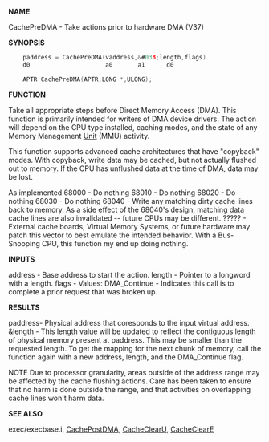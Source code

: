 
**NAME**

CachePreDMA - Take actions prior to hardware DMA  (V37)

**SYNOPSIS**

```c
    paddress = CachePreDMA(vaddress,&#038;length,flags)
    d0                     a0       a1      d0

    APTR CachePreDMA(APTR,LONG *,ULONG);

```
**FUNCTION**

Take all appropriate steps before Direct Memory Access (DMA).  This
function is primarily intended for writers of DMA device drivers.  The
action will depend on the CPU type installed, caching modes, and the
state of any Memory Management [Unit](_0087) (MMU) activity.

This function supports advanced cache architectures that have
&#034;copyback&#034; modes.  With copyback, write data may be cached, but not
actually flushed out to memory.  If the CPU has unflushed data at the
time of DMA, data may be lost.

As implemented
68000 - Do nothing
68010 - Do nothing
68020 - Do nothing
68030 - Do nothing
68040 - Write any matching dirty cache lines back to memory.
As a side effect of the 68040's design, matching data
cache lines are also invalidated -- future CPUs may
be different.
????? - External cache boards, Virtual Memory Systems, or
future hardware may patch this vector to best emulate
the intended behavior.
With a Bus-Snooping CPU, this function my end up
doing nothing.

**INPUTS**

address - Base address to start the action.
length  - Pointer to a longword with a length.
flags   - Values:
DMA_Continue - Indicates this call is to complete
a prior request that was broken up.

**RESULTS**

paddress- Physical address that coresponds to the input virtual
address.
&#038;length - This length value will be updated to reflect the contiguous
length of physical memory present at paddress.  This may
be smaller than the requested length.  To get the mapping
for the next chunk of memory, call the function again with
a new address, length, and the DMA_Continue flag.

NOTE
Due to processor granularity, areas outside of the address range
may be affected by the cache flushing actions.  Care has been taken
to ensure that no harm is done outside the range, and that activities
on overlapping cache lines won't harm data.

**SEE ALSO**

exec/execbase.i, [CachePostDMA](CachePostDMA), [CacheClearU](CacheClearU), [CacheClearE](CacheClearE)
